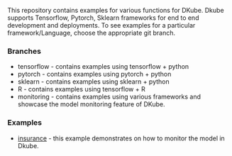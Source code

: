 This repository contains examples for various functions for DKube. Dkube supports Tensorflow, Pytorch, Sklearn frameworks for end to end development and deployments. To see examples for a particular framework/Language, choose the appropriate git branch.


### Branches

- tensorflow - contains examples using tensorflow + python
- pytorch - contains examples using pytorch + python
- sklearn - contains examples using sklearn + python
- R - contains examples using tensorflow + R
- monitoring - contains examples using various frameworks and showcase the model monitoring feature of DKube.

### Examples

- [insurance](insurance) - this example demonstrates on how to monitor the model in Dkube.
